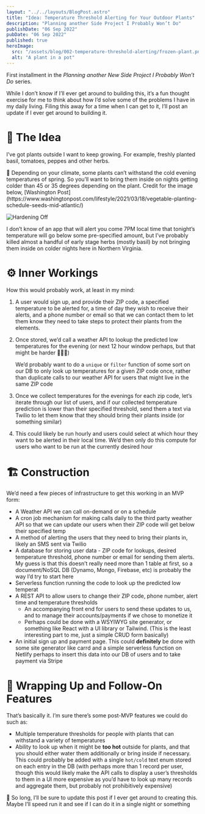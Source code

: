 ```yaml
---
layout: "../../layouts/BlogPost.astro"
title: "Idea: Temperature Threshold Alerting for Your Outdoor Plants"
description: "Planning another Side Project I Probably Won’t Do"
publishDate: "06 Sep 2022"
pubDate: "06 Sep 2022"
published: true
heroImage:
  src: "/assets/blog/002-temperature-threshold-alerting/frozen-plant.png"
  alt: "A plant in a pot"
---
```


First installment in the _Planning another New Side Project I Probably Won’t Do_ series.

While I don’t know if I’ll ever get around to building this, it’s a fun thought exercise for me to think about how I’d solve some of the problems I have in my daily living. Filing this away for a time when I can get to it, I’ll post an update if I ever get around to building it.

# 🧠 The Idea

I’ve got plants outside I want to keep growing. For example, freshly planted basil, tomatoes, peppes and other herbs.

<aside>
🌿 Depending on your climate, some plants can’t withstand the cold evening temperatures of spring. So you’ll want to bring them inside on nights getting colder than 45 or 35 degrees depending on the plant. Credit for the image below, [Washington Post](https://www.washingtonpost.com/lifestyle/2021/03/18/vegetable-planting-schedule-seeds-mid-atlantic/)

![Hardening Off](/assets/blog/002-temperature-threshold-alerting/hardening-off.png)

</aside>

I don’t know of an app that will alert you come 7PM local time that tonight’s temperature will go below some pre-specified amount, but I’ve probably killed almost a handful of early stage herbs (mostly basil) by not bringing them inside on colder nights here in Northern Virginia.

# ⚙️ Inner Workings

How this would probably work, at least in my mind:

1. A user would sign up, and provide their ZIP code, a specified temperature to be alerted for, a time of day they wish to receive their alerts, and a phone number or email so that we can contact them to let them know they need to take steps to protect their plants from the elements.
2. Once stored, we’d call a weather API to lookup the predicted low temperatures for the evening (or next 12 hour window perhaps, but that might be harder 🤷🏻‍♂️)

   We’d probably want to do a `unique` or `filter` function of some sort on our DB to only look up temperatures for a given ZIP code once, rather than duplicate calls to our weather API for users that might live in the same ZIP code

3. Once we collect temperatures for the evenings for each zip code, let’s iterate through our list of users, and if our collected temperature prediction is lower than their specified threshold, send them a text via Twilio to let them know that they should bring their plants inside (or something similar)
4. This could likely be run hourly and users could select at which hour they want to be alerted in their local time. We’d then only do this compute for users who want to be run at the currently desired hour

# 🏗️ Construction

We’d need a few pieces of infrastructure to get this working in an MVP form:

- A Weather API we can call on-demand or on a schedule
- A cron job mechanism for making calls daily to the third party weather API so that we can update our users when their ZIP code will get below their specified temp
- A method of alerting the users that they need to bring their plants in, likely an SMS sent via Twilio
- A database for storing user data - ZIP code for lookups, desired temperature threshold, phone number or email for sending them alerts. My guess is that this doesn’t really need more than 1 table at first, so a document/NoSQL DB (Dynamo, Mongo, Firebase, etc) is probably the way I’d try to start here
- Serverless function running the code to look up the predicted low temperat
- A REST API to allow users to change their ZIP code, phone number, alert time and temperature thresholds
  - An accompanying front end for users to send these updates to us, and to manage their accounts/payments if we chose to monetize it
  - Perhaps could be done with a WSYIWYG site generator, or something like React with a UI library or Tailwind. (This is the least interesting part to me, just a simple CRUD form basically)
- An initial sign up and payment page. This could **definitely** be done with some site generator like carrd and a simple serverless function on Netlify perhaps to insert this data into our DB of users and to take payment via Stripe

# 🏁 Wrapping Up and Follow-On Features

That’s basically it. I’m sure there’s some post-MVP features we could do such as:

- Multiple temperature thresholds for people with plants that can withstand a variety of temperatures
- Ability to look up when it might be **too hot** outside for plants, and that you should either water them additionally or bring inside if necessary. This could probably be added with a single `hot/cold` text enum stored on each entry in the DB (with perhaps more than 1 record per user, though this would likely make the API calls to display a user’s thresholds to them in a UI more expensive as you’d have to look up many records and aggregate them, but probably not prohibitively expensive)

🍻 So long, I’ll be sure to update this post if I ever get around to creating this. Maybe I’ll speed run it and see if I can do it in a single night or something
